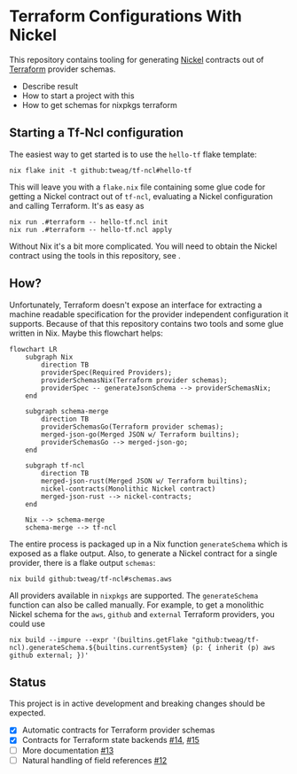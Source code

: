 # Terraform Configurations With Nickel

This repository contains tooling for generating [Nickel](https://github.com/tweag/nickel) contracts out of [Terraform](https://www.terraform.io) provider schemas.

- Describe result
- How to start a project with this
- How to get schemas for nixpkgs terraform

## Starting a Tf-Ncl configuration
The easiest way to get started is to use the `hello-tf` flake template:
```shell
nix flake init -t github:tweag/tf-ncl#hello-tf
```
This will leave you with a `flake.nix` file containing some glue code for getting a Nickel contract out of `tf-ncl`, evaluating a Nickel configuration and calling Terraform. It's as easy as
```shell
nix run .#terraform -- hello-tf.ncl init
nix run .#terraform -- hello-tf.ncl apply
```

Without Nix it's a bit more complicated. You will need to obtain the Nickel contract using the tools in this repository, see [](how).

## How?
Unfortunately, Terraform doesn't expose an interface for extracting a machine readable specification for the provider independent configuration it supports. Because of that this repository contains two tools and some glue written in Nix. Maybe this flowchart helps:

```mermaid
flowchart LR
    subgraph Nix
        direction TB
        providerSpec(Required Providers);
        providerSchemasNix(Terraform provider schemas);
        providerSpec -- generateJsonSchema --> providerSchemasNix;
    end
    
    subgraph schema-merge
        direction TB
        providerSchemasGo(Terraform provider schemas);
        merged-json-go(Merged JSON w/ Terraform builtins);
        providerSchemasGo --> merged-json-go;
    end

    subgraph tf-ncl
        direction TB
        merged-json-rust(Merged JSON w/ Terraform builtins);
        nickel-contracts(Monolithic Nickel contract)
        merged-json-rust --> nickel-contracts;
    end

    Nix --> schema-merge
    schema-merge --> tf-ncl
```

The entire process is packaged up in a Nix function `generateSchema` which is exposed as a flake output. Also, to generate a Nickel contract for a single provider, there is a flake output `schemas`:
```shell
nix build github:tweag/tf-ncl#schemas.aws
```
All providers available in `nixpkgs` are supported. The `generateSchema` function can also be called manually. For example, to get a monolithic Nickel schema for the `aws`, `github` and `external` Terraform providers, you could use
```shell
nix build --impure --expr '(builtins.getFlake "github:tweag/tf-ncl).generateSchema.${builtins.currentSystem} (p: { inherit (p) aws github external; })'
```

## Status

This project is in active development and breaking changes should be expected.

- [x] Automatic contracts for Terraform provider schemas
- [x] Contracts for Terraform state backends [#14][i14], [#15][i15]
- [ ] More documentation [#13][i13]
- [ ] Natural handling of field references [#12][i12]

[i12]: https://github.com/tweag/tf-ncl/issues/12
[i13]: https://github.com/tweag/tf-ncl/issues/13
[i14]: https://github.com/tweag/tf-ncl/issues/14
[i15]: https://github.com/tweag/tf-ncl/issues/15

